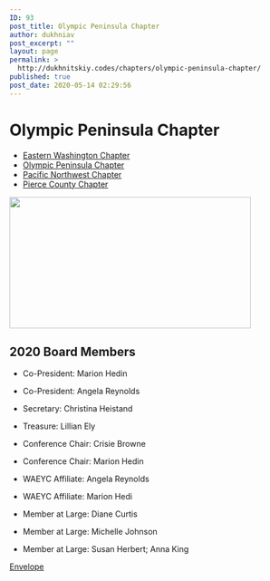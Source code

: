 ```yaml
---
ID: 93
post_title: Olympic Peninsula Chapter
author: dukhniav
post_excerpt: ""
layout: page
permalink: >
  http://dukhnitskiy.codes/chapters/olympic-peninsula-chapter/
published: true
post_date: 2020-05-14 02:29:56
---
```

<h1>Olympic Peninsula Chapter</h1>		
				<nav data-toggle-icon="fas fa-align-justify fa-solid" data-close-icon="far fa-window-close fa-regular" data-full-width="yes"><ul id="menu-1-aaf43f4"><li id="menu-item-385"><a href="http://dukhnitskiy.codes/chapters/eastern-washington-chapter/" class = "hfe-menu-item">Eastern Washington Chapter</a></li>
<li id="menu-item-383"><a href="http://dukhnitskiy.codes/chapters/olympic-peninsula-chapter/" class = "hfe-menu-item">Olympic Peninsula Chapter</a></li>
<li id="menu-item-384"><a href="http://dukhnitskiy.codes/chapters/pacific-northwest-chapter/" class = "hfe-menu-item">Pacific Northwest Chapter</a></li>
<li id="menu-item-382"><a href="http://dukhnitskiy.codes/chapters/pierce-county-chapter/" class = "hfe-menu-item">Pierce County Chapter</a></li>
</ul></nav>              
										<img width="426" height="232" src="http://dukhnitskiy.codes/wp-content/uploads/2020/06/426_WAEYC_Olympic-Peninsula.jpg" alt="" srcset="http://dukhnitskiy.codes/wp-content/uploads/2020/06/426_WAEYC_Olympic-Peninsula.jpg 426w, http://dukhnitskiy.codes/wp-content/uploads/2020/06/426_WAEYC_Olympic-Peninsula-300x163.jpg 300w" sizes="(max-width: 426px) 100vw, 426px" />											
		<h2>2020 Board Members</h2><ul><li><p>Co-President: Marion Hedin </p></li><li><p>Co-President: Angela Reynolds</p></li><li><p>Secretary: Christina Heistand </p></li><li><p>Treasure: Lillian Ely</p></li><li><p>Conference Chair: Crisie Browne </p></li><li><p>Conference Chair: Marion Hedin</p></li><li><p>WAEYC Affiliate: Angela Reynolds </p></li><li><p>WAEYC Affiliate: Marion Hedi</p></li><li><p>Member at Large: Diane Curtis</p></li><li><p>Member at Large: Michelle Johnson</p></li><li><p>Member at Large: Susan Herbert; Anna King</p></li></ul>		
							<a href="mailto:kids98363@gmail.com" target="_blank" rel="noopener noreferrer">
					Envelope
									</a>